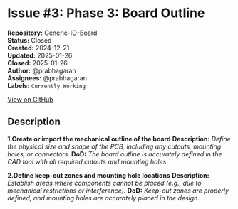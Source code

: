 # Issue #3: Phase 3: Board Outline

**Repository:** Generic-IO-Board  
**Status:** Closed  
**Created:** 2024-12-21  
**Updated:** 2025-01-26  
**Closed:** 2025-01-26  
**Author:** @prabhagaran  
**Assignees:** @prabhagaran  
**Labels:** `Currently Working`  

[View on GitHub](https://github.com/Simtestlab/Generic-IO-Board/issues/3)

## Description

**1.Create or import the mechanical outline of the board**
**Description:** _Define the physical size and shape of the PCB, including any cutouts, mounting holes, or connectors._
**DoD:** _The board outline is accurately defined in the CAD tool with all required cutouts and mounting holes_

**2.Define keep-out zones and mounting hole locations**
**Description:** _Establish areas where components cannot be placed (e.g., due to mechanical restrictions or interference)._
**DoD:** _Keep-out zones are properly defined, and mounting holes are accurately placed in the design._